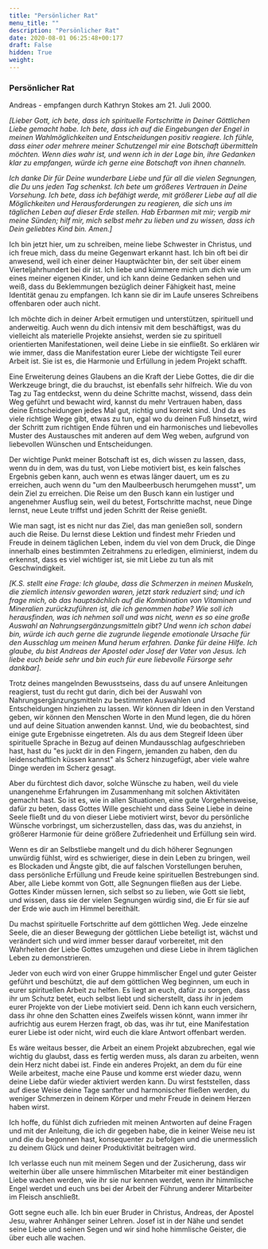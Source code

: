 ```yaml
---
title: "Persönlicher Rat"
menu_title: ""
description: "Persönlicher Rat"
date: 2020-08-01 06:25:48+00:177
draft: False
hidden: True
weight:
---
```

### Persönlicher Rat

Andreas - empfangen durch Kathryn Stokes am 21. Juli 2000.

*[Lieber Gott, ich bete, dass ich spirituelle Fortschritte in Deiner Göttlichen Liebe gemacht habe. Ich bete, dass ich auf die Eingebungen der Engel in meinen Wahlmöglichkeiten und Entscheidungen positiv reagiere. Ich fühle, dass einer oder mehrere meiner Schutzengel mir eine Botschaft übermitteln möchten. Wenn dies wahr ist, und wenn ich in der Lage bin, ihre Gedanken klar zu empfangen, würde ich gerne eine Botschaft von ihnen channeln.*

*Ich danke Dir für Deine wunderbare Liebe und für all die vielen Segnungen, die Du uns jeden Tag schenkst. Ich bete um größeres Vertrauen in Deine Vorsehung. Ich bete, dass ich befähigt werde, mit größerer Liebe auf all die Möglichkeiten und Herausforderungen zu reagieren, die sich uns im täglichen Leben auf dieser Erde stellen. Hab Erbarmen mit mir; vergib mir meine Sünden; hilf mir, mich selbst mehr zu lieben und zu wissen, dass ich Dein geliebtes Kind bin. Amen.]*

Ich bin jetzt hier, um zu schreiben, meine liebe Schwester in Christus, und ich freue mich, dass du meine Gegenwart erkannt hast. Ich bin oft bei dir anwesend, weil ich einer deiner Hauptwächter bin, der seit über einem Vierteljahrhundert bei dir ist. Ich liebe und kümmere mich um dich wie um eines meiner eigenen Kinder, und ich kann deine Gedanken sehen und weiß, dass du Beklemmungen bezüglich deiner Fähigkeit hast, meine Identität genau zu empfangen. Ich kann sie dir im Laufe unseres Schreibens offenbaren oder auch nicht.

Ich möchte dich in deiner Arbeit ermutigen und unterstützen, spirituell und anderweitig. Auch wenn du dich intensiv mit dem beschäftigst, was du vielleicht als materielle Projekte ansiehst, werden sie zu spirituell orientierten Manifestationen, weil deine Liebe in sie einfließt. So erklären wir wie immer, dass die Manifestation eurer Liebe der wichtigste Teil eurer Arbeit ist. Sie ist es, die Harmonie und Erfüllung in jedem Projekt schafft.

Eine Erweiterung deines Glaubens an die Kraft der Liebe Gottes, die dir die Werkzeuge bringt, die du brauchst, ist ebenfalls sehr hilfreich. Wie du von Tag zu Tag entdeckst, wenn du deine Schritte machst, wissend, dass dein Weg geführt und bewacht wird, kannst du mehr Vertrauen haben, dass deine Entscheidungen jedes Mal gut, richtig und korrekt sind. Und da es viele richtige Wege gibt, etwas zu tun, egal wo du deinen Fuß hinsetzt, wird der Schritt zum richtigen Ende führen und ein harmonisches und liebevolles Muster des Austausches mit anderen auf dem Weg weben, aufgrund von liebevollen Wünschen und Entscheidungen.

Der wichtige Punkt meiner Botschaft ist es, dich wissen zu lassen, dass, wenn du in dem, was du tust, von Liebe motiviert bist, es kein falsches Ergebnis geben kann, auch wenn es etwas länger dauert, um es zu erreichen, auch wenn du "um den Maulbeerbusch herumgehen musst", um dein Ziel zu erreichen. Die Reise um den Busch kann ein lustiger und angenehmer Ausflug sein, weil du betest, Fortschritte machst, neue Dinge lernst, neue Leute triffst und jeden Schritt der Reise genießt.

Wie man sagt, ist es nicht nur das Ziel, das man genießen soll, sondern auch die Reise. Du lernst diese Lektion und findest mehr Frieden und Freude in deinem täglichen Leben, indem du viel von dem Druck, die Dinge innerhalb eines bestimmten Zeitrahmens zu erledigen, eliminierst, indem du erkennst, dass es viel wichtiger ist, sie mit Liebe zu tun als mit Geschwindigkeit.

*[K.S. stellt eine Frage: Ich glaube, dass die Schmerzen in meinen Muskeln, die ziemlich intensiv geworden waren, jetzt stark reduziert sind; und ich frage mich, ob das hauptsächlich auf die Kombination von Vitaminen und Mineralien zurückzuführen ist, die ich genommen habe? Wie soll ich herausfinden, was ich nehmen soll und was nicht, wenn es so eine große Auswahl an Nahrungsergänzungsmitteln gibt? Und wenn ich schon dabei bin, würde ich auch gerne die zugrunde liegende emotionale Ursache für den Ausschlag um meinen Mund herum erfahren. Danke für deine Hilfe. Ich glaube, du bist Andreas der Apostel oder Josef der Vater von Jesus. Ich liebe euch beide sehr und bin euch für eure liebevolle Fürsorge sehr dankbar].*

Trotz deines mangelnden Bewusstseins, dass du auf unsere Anleitungen reagierst, tust du recht gut darin, dich bei der Auswahl von Nahrungsergänzungsmitteln zu bestimmten Auswahlen und Entscheidungen hinziehen zu lassen. Wir können dir Ideen in den Verstand geben, wir können den Menschen Worte in den Mund legen, die du hören und auf deine Situation anwenden kannst. Und, wie du beobachtest, sind einige gute Ergebnisse eingetreten. Als du aus dem Stegreif Ideen über spirituelle Sprache in Bezug auf deinen Mundausschlag aufgeschrieben hast, hast du "es juckt dir in den Fingern, jemanden zu haben, den du leidenschaftlich küssen kannst" als Scherz hinzugefügt, aber viele wahre Dinge werden im Scherz gesagt.

Aber du fürchtest dich davor, solche Wünsche zu haben, weil du viele unangenehme Erfahrungen im Zusammenhang mit solchen Aktivitäten gemacht hast. So ist es, wie in allen Situationen, eine gute Vorgehensweise, dafür zu beten, dass Gottes Wille geschieht und dass Seine Liebe in deine Seele fließt und du von dieser Liebe motiviert wirst, bevor du persönliche Wünsche vorbringst, um sicherzustellen, dass das, was du anziehst, in größerer Harmonie für deine größere Zufriedenheit und Erfüllung sein wird.

Wenn es dir an Selbstliebe mangelt und du dich höherer Segnungen unwürdig fühlst, wird es schwieriger, diese in dein Leben zu bringen, weil es Blockaden und Ängste gibt, die auf falschen Vorstellungen beruhen, dass persönliche Erfüllung und Freude keine spirituellen Bestrebungen sind. Aber, alle Liebe kommt von Gott, alle Segnungen fließen aus der Liebe. Gottes Kinder müssen lernen, sich selbst so zu lieben, wie Gott sie liebt, und wissen, dass sie der vielen Segnungen würdig sind, die Er für sie auf der Erde wie auch im Himmel bereithält.

Du machst spirituelle Fortschritte auf dem göttlichen Weg. Jede einzelne Seele, die an dieser Bewegung der göttlichen Liebe beteiligt ist, wächst und verändert sich und wird immer besser darauf vorbereitet, mit den Wahrheiten der Liebe Gottes umzugehen und diese Liebe in ihrem täglichen Leben zu demonstrieren.

Jeder von euch wird von einer Gruppe himmlischer Engel und guter Geister geführt und beschützt, die auf dem göttlichen Weg beginnen, um euch in eurer spirituellen Arbeit zu helfen. Es liegt an euch, dafür zu sorgen, dass ihr um Schutz betet, euch selbst liebt und sicherstellt, dass ihr in jedem eurer Projekte von der Liebe motiviert seid. Denn ich kann euch versichern, dass ihr ohne den Schatten eines Zweifels wissen könnt, wann immer ihr aufrichtig aus eurem Herzen fragt, ob das, was ihr tut, eine Manifestation eurer Liebe ist oder nicht, wird euch die klare Antwort offenbart werden.

Es wäre weitaus besser, die Arbeit an einem Projekt abzubrechen, egal wie wichtig du glaubst, dass es fertig werden muss, als daran zu arbeiten, wenn dein Herz nicht dabei ist. Finde ein anderes Projekt, an dem du für eine Weile arbeitest, mache eine Pause und komme erst wieder dazu, wenn deine Liebe dafür wieder aktiviert werden kann. Du wirst feststellen, dass auf diese Weise deine Tage sanfter und harmonischer fließen werden, du weniger Schmerzen in deinem Körper und mehr Freude in deinem Herzen haben wirst.

Ich hoffe, du fühlst dich zufrieden mit meinen Antworten auf deine Fragen und mit der Anleitung, die ich dir gegeben habe, die in keiner Weise neu ist und die du begonnen hast, konsequenter zu befolgen und die unermesslich zu deinem Glück und deiner Produktivität beitragen wird.

Ich verlasse euch nun mit meinem Segen und der Zusicherung, dass wir weiterhin über alle unsere himmlischen Mitarbeiter mit einer beständigen Liebe wachen werden, wie ihr sie nur kennen werdet, wenn ihr himmlische Engel werdet und euch uns bei der Arbeit der Führung anderer Mitarbeiter im Fleisch anschließt.

Gott segne euch alle. Ich bin euer Bruder in Christus, Andreas, der Apostel Jesu, wahrer Anhänger seiner Lehren. Josef ist in der Nähe und sendet seine Liebe und seinen Segen und wir sind hohe himmlische Geister, die über euch alle wachen.
